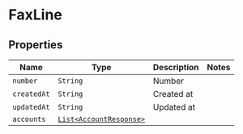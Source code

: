 

# FaxLine



## Properties

Name | Type | Description | Notes
------------ | ------------- | ------------- | -------------
| `number` | ```String``` |  Number  |  |
| `createdAt` | ```String``` |  Created at  |  |
| `updatedAt` | ```String``` |  Updated at  |  |
| `accounts` | [```List<AccountResponse>```](AccountResponse.md) |    |  |



